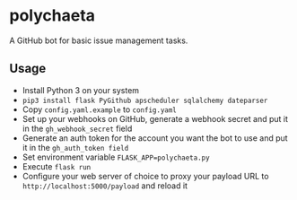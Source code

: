 polychaeta
==========

A GitHub bot for basic issue management tasks.

Usage
-----
- Install Python 3 on your system
- `pip3 install flask PyGithub apscheduler sqlalchemy dateparser`
- Copy `config.yaml.example` to `config.yaml`
- Set up your webhooks on GitHub, generate a webhook secret and put it in the
  `gh_webhook_secret` field
- Generate an auth token for the account you want the bot to use and put it in
  the `gh_auth_token field`
- Set environment variable `FLASK_APP=polychaeta.py`
- Execute `flask run`
- Configure your web server of choice to proxy your payload URL to
  `http://localhost:5000/payload` and reload it
